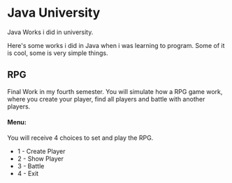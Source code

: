 # Java University

Java Works i did in university.

Here's some works i did in Java when i was learning to program. Some of it is cool, some is very simple things.

## RPG
Final Work in my fourth semester.
You will simulate how a RPG game work, where you create your player, find all players and battle with another players.

#### Menu:
You will receive 4 choices to set and play the RPG.
* 1 - Create Player
* 2 - Show Player
* 3 - Battle
* 4 - Exit

